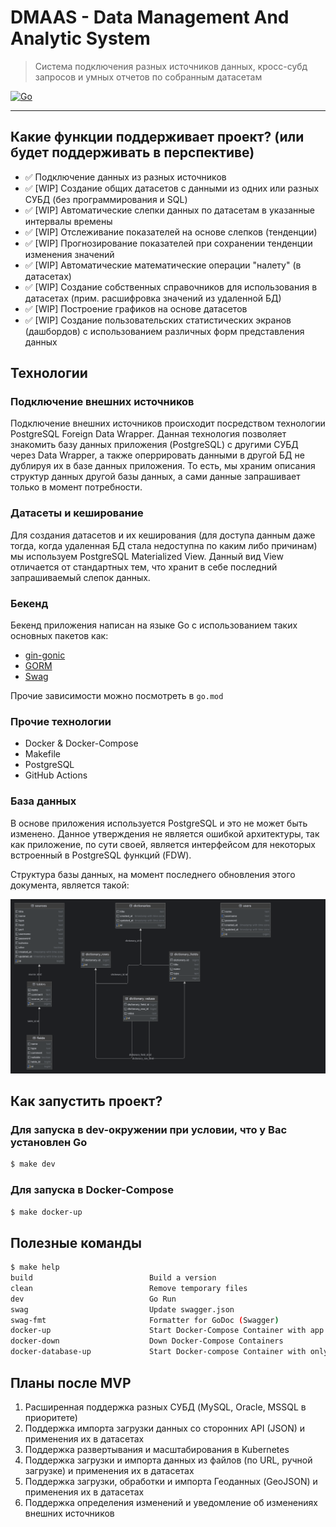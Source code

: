 # DMAAS - Data Management And Analytic System
> Система подключения разных источников данных, кросс-субд запросов и умных отчетов по собранным датасетам

[![Go](https://github.com/Mubiridziri/dmaas/actions/workflows/go.yml/badge.svg)](https://github.com/Mubiridziri/dmaas/actions/workflows/go.yml)
____

## Какие функции поддерживает проект? (или будет поддерживать в перспективе)

 - ✅ Подключение данных из разных источников
 - ✅ [WIP] Создание общих датасетов с данными из одних или разных СУБД (без программирования и SQL)
 - ✅ [WIP] Автоматические слепки данных по датасетам в указанные интервалы времены
 - ✅ [WIP] Отслеживание показателей на основе слепков (тенденции)
 - ✅ [WIP] Прогнозирование показателей при сохранении тенденции изменения значений 
 - ✅ [WIP] Автоматические математические операции "налету" (в датасетах)
 - ✅ [WIP] Создание собственных справочников для использования в датасетах (прим. расшифровка значений из удаленной БД)
 - ✅ [WIP] Построение графиков на основе датасетов
 - ✅ [WIP] Создание пользовательских статистических экранов (дашбордов) с использованием различных форм представления данных

## Технологии

### Подключение внешних источников 

Подключение внешних источников происходит посредством технологии PostgreSQL Foreign Data Wrapper. Данная технология 
позволяет знакомить базу данных приложения (PostgreSQL) с другими СУБД через Data Wrapper, а также оперрировать
данными в другой БД не дублируя их в базе данных приложения. То есть, мы храним описания структур данных другой базы данных, а
сами данные запрашивает только в момент потребности. 

### Датасеты и кеширование

Для создания датасетов и их кеширования (для доступа данным даже тогда, когда удаленная БД стала недоступна по каким либо причинам)
мы используем PostgreSQL Materialized View. Данный вид View отличается от стандартных тем, что хранит в себе последний запрашиваемый слепок данных.

### Бекенд

Бекенд приложения написан на языке Go с использованием таких основных пакетов как:
 - [gin-gonic](https://github.com/gin-gonic/gin)
 - [GORM](https://gorm.io/)
 - [Swag](https://github.com/swaggo/swag)

Прочие зависимости можно посмотреть в `go.mod`


### Прочие технологии

 - Docker & Docker-Compose
 - Makefile
 - PostgreSQL
 - GitHub Actions

### База данных

В основе приложения используется PostgreSQL и это не может быть изменено. Данное утверждения не является ошибкой 
архитектуры, так как приложение, по сути своей, является интерфейсом для некоторых встроенный в PostgreSQL функций (FDW).

Структура базы данных, на момент последнего обновления этого документа, является такой:

![Database Structure](docs/dmaas_db.png)

## Как запустить проект?

### Для запуска в dev-окружении при условии, что у Вас установлен Go
```bash
$ make dev
```

### Для запуска в Docker-Compose
```bash
$ make docker-up
```

## Полезные команды

```bash
$ make help
build                          Build a version
clean                          Remove temporary files
dev                            Go Run
swag                           Update swagger.json
swag-fmt                       Formatter for GoDoc (Swagger)
docker-up                      Start Docker-Compose Container with app & database
docker-down                    Down Docker-Compose Containers
docker-database-up             Start Docker-compose Container with only database service
```

## Планы после MVP

1. Расширенная поддержка разных СУБД (MySQL, Oracle, MSSQL в приоритете)
2. Поддержка импорта загрузки данных со сторонних API (JSON) и применения их в датасетах
3. Поддержка развертывания и масштабирования в Kubernetes
4. Поддержка загрузки и импорта данных из файлов (по URL, ручной загрузке) и применения их в датасетах
5. Поддержка загрузки, обработки и импорта Геоданных (GeoJSON) и применения их в датасетах
6. Поддержка определения изменений и уведомление об изменениях внешних источников 
